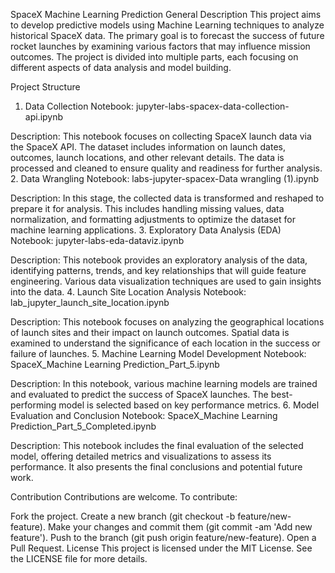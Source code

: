 SpaceX Machine Learning Prediction
General Description
This project aims to develop predictive models using Machine Learning techniques to analyze historical SpaceX data. The primary goal is to forecast the success of future rocket launches by examining various factors that may influence mission outcomes. The project is divided into multiple parts, each focusing on different aspects of data analysis and model building.

Project Structure
1. Data Collection
Notebook: jupyter-labs-spacex-data-collection-api.ipynb

Description:
This notebook focuses on collecting SpaceX launch data via the SpaceX API. The dataset includes information on launch dates, outcomes, launch locations, and other relevant details.
The data is processed and cleaned to ensure quality and readiness for further analysis.
2. Data Wrangling
Notebook: labs-jupyter-spacex-Data wrangling (1).ipynb

Description:
In this stage, the collected data is transformed and reshaped to prepare it for analysis. This includes handling missing values, data normalization, and formatting adjustments to optimize the dataset for machine learning applications.
3. Exploratory Data Analysis (EDA)
Notebook: jupyter-labs-eda-dataviz.ipynb

Description:
This notebook provides an exploratory analysis of the data, identifying patterns, trends, and key relationships that will guide feature engineering. Various data visualization techniques are used to gain insights into the data.
4. Launch Site Location Analysis
Notebook: lab_jupyter_launch_site_location.ipynb

Description:
This notebook focuses on analyzing the geographical locations of launch sites and their impact on launch outcomes. Spatial data is examined to understand the significance of each location in the success or failure of launches.
5. Machine Learning Model Development
Notebook: SpaceX_Machine Learning Prediction_Part_5.ipynb

Description:
In this notebook, various machine learning models are trained and evaluated to predict the success of SpaceX launches. The best-performing model is selected based on key performance metrics.
6. Model Evaluation and Conclusion
Notebook: SpaceX_Machine Learning Prediction_Part_5_Completed.ipynb

Description:
This notebook includes the final evaluation of the selected model, offering detailed metrics and visualizations to assess its performance. It also presents the final conclusions and potential future work.

Contribution
Contributions are welcome. To contribute:

Fork the project.
Create a new branch (git checkout -b feature/new-feature).
Make your changes and commit them (git commit -am 'Add new feature').
Push to the branch (git push origin feature/new-feature).
Open a Pull Request.
License
This project is licensed under the MIT License. See the LICENSE file for more details.
